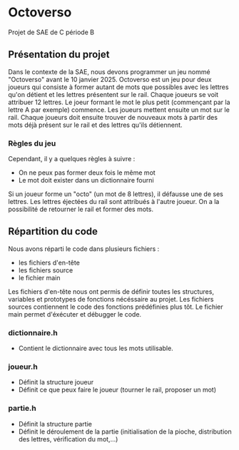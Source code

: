 # Octoverso
Projet de SAE de C période B

## Présentation du projet

Dans le contexte de la SAE, nous devons programmer un jeu nommé "Octoverso" avant le 10 janvier 2025.
Octoverso est un jeu pour deux joueurs qui consiste à former autant de mots que possibles avec les lettres qu'on détient et les lettres présentent sur le rail.
Chaque joueurs se voit attribuer 12 lettres. Le joeur formant le mot le plus petit (commençant par la lettre A par exemple) commence.
Les joueurs mettent ensuite un mot sur le rail.
Chaque joueurs doit ensuite trouver de nouveaux mots à partir des mots déjà présent sur le rail et des lettres qu'ils détiennent.

### Règles du jeu

Cependant, il y a quelques règles à suivre :
- On ne peux pas former deux fois le même mot
- Le mot doit exister dans un dictionnaire fourni

Si un joueur forme un "octo" (un mot de 8 lettres), il défausse une de ses lettres.
Les lettres éjectées du rail sont attribués à l'autre joueur.
On a la possibilité de retourner le rail et former des mots.

## Répartition du code

Nous avons réparti le code dans plusieurs fichiers :
- les fichiers d'en-tête
- les fichiers source
- le fichier main

Les fichiers d'en-tête nous ont permis de définir toutes les structures, variables et prototypes de fonctions nécéssaire au projet.
Les fichiers sources contiennent le code des fonctions prédéfinies plus tôt.
Le fichier main permet d'éxécuter et débugger le code.

### dictionnaire.h

- Contient le dictionnaire avec tous les mots utilisable.

### joueur.h

- Définit la structure joueur
- Définit ce que peux faire le joueur (tourner le rail, proposer un mot)

### partie.h

- Définit la structure partie
- Définit le déroulement de la partie (initialisation de la pioche, distribution des lettres, vérification du mot,...)


